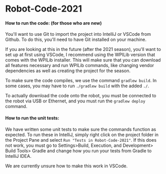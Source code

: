 # Robot-Code-2021

#### **How to run the code:** (for those who are new)

You'll want to use Git to import the project into IntelliJ or VSCode from Github. To do this, you'll need to have Git installed on your machine.

If you are looking at this in the future (after the 2021 season), you'll want to set up at first using VSCode, I recommend using the WPILib version that comes with the WPILib installer. This will make sure that you can download all features necessary and run WPILib commands, like changing vendor dependencies as well as creating the project for the season.

To make sure the code compiles, we use the command `gradlew build`. In some cases, you may have to run `./gradlew build` with the added `./`.

To actually download the code onto the robot, you must be connected to the robot via USB or Ethernet, and you must run the `gradlew deploy` command.


#### **How to run the unit tests:**

We have written some unit tests to make sure the commands function as expected. To run these in IntelliJ, simply right click on the project folder in the Project Pane and select `Run "Tests in Robot-Code-2021"`. If this does not work, you must go to Settings>Build, Execution, and Development> Build Tools> Gradle and change how you run your tests from Gradle to IntelliJ IDEA.

We are currently unsure how to make this work in VSCode.